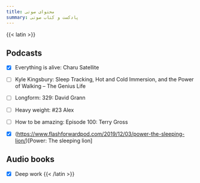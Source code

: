 ```yaml
---
title: محتوای صوتی
summary: پادکست و کتاب صوتی
---
```


{{< latin >}}
## Podcasts
- [x] Everything is alive: Charu Satellite
- [ ] Kyle Kingsbury: Sleep Tracking, Hot and Cold Immersion, and the Power of Walking – The Genius Life
- [ ] Longform: 329: David Grann
- [ ] Heavy weight: #23 Alex
- [ ] How to be amazing:  Episode 100: Terry Gross
- [x] (https://www.flashforwardpod.com/2019/12/03/power-the-sleeping-lion/)[Power: The sleeping lion]


## Audio books
- [x] Deep work
{{< /latin >}}
